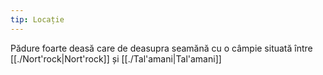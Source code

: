 ```yaml
---
tip: Locație
---
```


Pădure foarte deasă care de deasupra seamănă cu o câmpie situată între [[./Nort'rock|Nort'rock]]  și [[./Tal'amani|Tal'amani]] 
